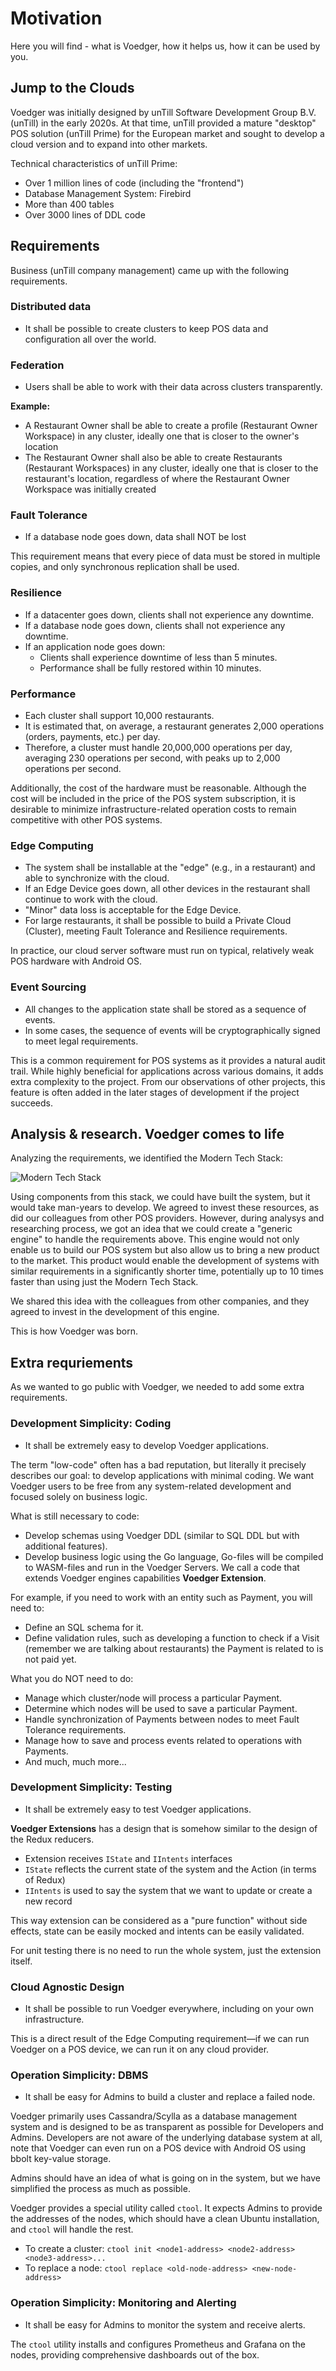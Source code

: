 # Motivation

Here you will find - what is Voedger, how it helps us, how it can be used by you.

## Jump to the Clouds

Voedger was initially designed by unTill Software Development Group B.V. (unTill) in the early 2020s. At that time, unTill provided a mature "desktop" POS solution (unTill Prime) for the European market and sought to develop a cloud version and to expand into other markets.

Technical characteristics of unTill Prime:

- Over 1 million lines of code (including the "frontend")
- Database Management System: Firebird
- More than 400 tables
- Over 3000 lines of DDL code

## Requirements

Business (unTill company management) came up with the following requirements.

### Distributed data

- It shall be possible to create clusters to keep POS data and configuration all over the world.

### Federation

- Users shall be able to work with their data across clusters transparently.

**Example:**

- A Restaurant Owner shall be able to create a profile (Restaurant Owner Workspace) in any cluster, ideally one that is closer to the owner's location
- The Restaurant Owner shall also be able to create Restaurants (Restaurant Workspaces) in any cluster, ideally one that is closer to the restaurant's location, regardless of where the Restaurant Owner Workspace was initially created

### Fault Tolerance

- If a database node goes down, data shall NOT be lost

This requirement means that every piece of data must be stored in multiple copies, and only synchronous replication shall be used.

### Resilience

- If a datacenter goes down, clients shall not experience any downtime.
- If a database node goes down, clients shall not experience any downtime.
- If an application node goes down:
  - Clients shall experience downtime of less than 5 minutes.
  - Performance shall be fully restored within 10 minutes.

### Performance

- Each cluster shall support 10,000 restaurants.
- It is estimated that, on average, a restaurant generates 2,000 operations (orders, payments, etc.) per day.
- Therefore, a cluster must handle 20,000,000 operations per day, averaging 230 operations per second, with peaks up to 2,000 operations per second.

Additionally, the cost of the hardware must be reasonable. Although the cost will be included in the price of the POS system subscription, it is desirable to minimize infrastructure-related operation costs to remain competitive with other POS systems.

### Edge Computing

- The system shall be installable at the "edge" (e.g., in a restaurant) and able to synchronize with the cloud.
- If an Edge Device goes down, all other devices in the restaurant shall continue to work with the cloud.
- "Minor" data loss is acceptable for the Edge Device.
- For large restaurants, it shall be possible to build a Private Cloud (Cluster), meeting Fault Tolerance and Resilience requirements.

In practice, our cloud server software must run on typical, relatively weak POS hardware with Android OS.

### Event Sourcing

- All changes to the application state shall be stored as a sequence of events.
- In some cases, the sequence of events will be cryptographically signed to meet legal requirements.

This is a common requirement for POS systems as it provides a natural audit trail. While highly beneficial for applications across various domains, it adds extra complexity to the project. From our observations of other projects, this feature is often added in the later stages of development if the project succeeds.

## Analysis & research. Voedger comes to life

Analyzing the requirements, we identified the Modern Tech Stack:

![Modern Tech Stack](stack.png)

Using components from this stack, we could have built the system, but it would take man-years to develop. We agreed to invest these resources, as did our colleagues from other POS providers. However, during analysys and researching process, we got an idea that we could create a "generic engine" to handle the requirements above. This engine would not only enable us to build our POS system but also allow us to bring a new product to the market. This product would enable the development of systems with similar requirements in a significantly shorter time, potentially up to 10 times faster than using just the Modern Tech Stack.

We shared this idea with the colleagues from other companies, and they agreed to invest in the development of this engine.

This is how Voedger was born.

## Extra requriements

As we wanted to go public with Voedger, we needed to add some extra requirements.

### Development Simplicity: Coding

- It shall be extremely easy to develop Voedger applications.

The term "low-code" often has a bad reputation, but literally it precisely describes our goal: to develop applications with minimal coding. We want Voedger users to be free from any system-related development and focused solely on business logic.

What is still necessary to code:

- Develop schemas using Voedger DDL (similar to SQL DDL but with additional features).
- Develop business logic using the Go language, Go-files will be compiled to WASM-files and run in the Voedger Servers. We call a code that extends Voedger engines capabilities **Voedger Extension**.

For example, if you need to work with an entity such as Payment, you will need to:

- Define an SQL schema for it.
- Define validation rules, such as developing a function to check if a Visit (remember we are talking about restaurants) the Payment is related to is not paid yet.

What you do NOT need to do:

- Manage which cluster/node will process a particular Payment.
- Determine which nodes will be used to save a particular Payment.
- Handle synchronization of Payments between nodes to meet Fault Tolerance requirements.
- Manage how to save and process events related to operations with Payments.
- And much, much more...

### Development Simplicity: Testing

- It shall be extremely easy to test Voedger applications.

**Voedger Extensions** has a design that is somehow similar to the design of the Redux reducers.

- Extension receives `IState` and `IIntents` interfaces
- `IState` reflects the current state of the system and the Action (in terms of Redux)
- `IIntents` is used to say the system that we want to update or create a new record

This way extension can be considered as a "pure function" without side effects, state can be easily mocked and intents can be easily validated.

For unit testing there is no need to run the whole system, just the extension itself.

### Cloud Agnostic Design

- It shall be possible to run Voedger everywhere, including on your own infrastructure.

This is a direct result of the Edge Computing requirement—if we can run Voedger on a POS device, we can run it on any cloud provider.

### Operation Simplicity: DBMS

- It shall be easy for Admins to build a cluster and replace a failed node.

Voedger primarily uses Cassandra/Scylla as a database management system and is designed to be as transparent as possible for Developers and Admins. Developers are not aware of the underlying database system at all, note that Voedger can even run on a POS device with Android OS using bbolt key-value storage.

Admins should have an idea of what is going on in the system, but we have simplified the process as much as possible.

Voedger provides a special utility called `ctool`. It expects Admins to provide the addresses of the nodes, which should have a clean Ubuntu installation, and `ctool` will handle the rest.

- To create a cluster: `ctool init <node1-address> <node2-address> <node3-address>...`
- To replace a node: `ctool replace <old-node-address> <new-node-address>`

### Operation Simplicity: Monitoring and Alerting

- It shall be easy for Admins to monitor the system and receive alerts.

The `ctool` utility installs and configures Prometheus and Grafana on the nodes, providing comprehensive dashboards out of the box.